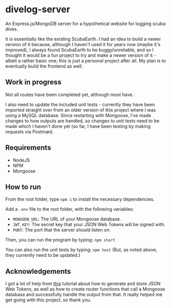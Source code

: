 # divelog-server
An Express.js/MongoDB server for a hypothetical website for logging scuba dives.

It is essentially like the existing ScubaEarth.
I had an idea to build a newer version of it because, although I haven't used it for years now (maybe it's improved), I always found ScubaEarth to be buggy/unreliable, and so I thought it would be a fun project to try and make a newer version of it - albeit a rather basic one; this is just a personal project after all.
My plan is to eventually build the frontend as well.

## Work in progress

Not all routes have been completed yet, although most have.

I also need to update the included unit tests - currently they have been imported straight over from an older version of this project where I was using a MySQL database. Since restarting with Mongoose, I've made changes to how outputs are handled, so changes to unit tests need to be made which I haven't done yet (so far, I have been testing by making requests via Postman).

## Requirements

- NodeJS
- NPM
- Mongoose

## How to run

From the root folder, type `npm i` to install the necessary dependencies.

Add a `.env` file to the root folder, with the following variables:
- `MONGODB_URL`: The URL of your Mongoose database.
- `JWT_KEY`: The secret key that your JSON Web Tokens will be signed with.
- `PORT`: The port that the server should listen on.

Then, you can run the program by typing:
```npm start```

You can also run the unit tests by typing:
```npm test```
(But, as noted above, they currently need to be updated.)

## Acknowledgements

I got a lot of help from [this](https://medium.com/swlh/jwt-authentication-authorization-in-nodejs-express-mongodb-rest-apis-2019-ad14ec818122) tutorial about how to generate and store JSON Web Tokens, as well as how to create router functions that call a Mongoose database and successfully handle the output from that. It really helped me get going with this project, so thank you.
